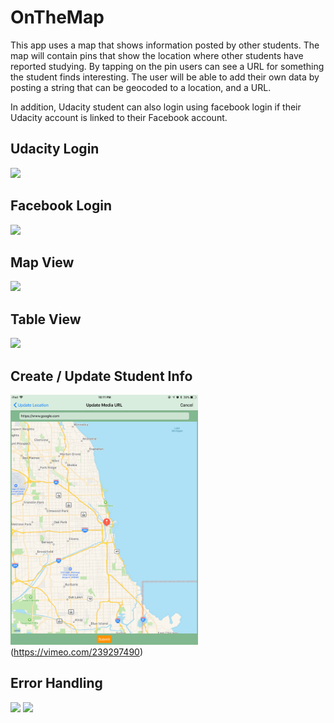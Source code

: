 # OnTheMap

This app uses a map that shows information posted by other students. The map will contain pins that show the location where other students have reported studying. By tapping on the pin users can see a URL for something the student finds interesting. The user will be able to add their own data by posting a string that can be geocoded to a location, and a URL.

In addition, Udacity student can also login using facebook login if their Udacity account is linked to their Facebook account.

## Udacity Login
<img src="https://media.giphy.com/media/xUNd9SIrM5Q8BcGH28/giphy.gif" width="300">

## Facebook Login
<img src="https://media.giphy.com/media/26Ff1rvHMvHPpCqhW/giphy.gif" width="300">

## Map View
<img src="https://media.giphy.com/media/26FeTVev1QQDocnPa/giphy.gif" width="300">

## Table View
<img src="https://media.giphy.com/media/3o6nUNMumROYQWk6Xu/giphy.gif" width="300">

## Create / Update Student Info
<img src="https://github.com/nsutanto/ios-OnTheMap/blob/master/ImageAndMedia/UpdateStudentInfo.PNG" width="300">(https://vimeo.com/239297490)


## Error Handling
<img src="https://media.giphy.com/media/26FeUz0nsDice6VwI/giphy.gif" width="300"> <img src="https://media.giphy.com/media/d47H7zkOqCBMCr3G/giphy.gif" width="300">

